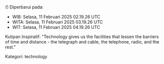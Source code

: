 ⏰ Diperbarui pada:
- WIB: Selasa, 11 Februari 2025 02.19.26 UTC
- WITA: Selasa, 11 Februari 2025 03.19.26 UTC
- WIT: Selasa, 11 Februari 2025 04.19.26 UTC

Kutipan Inspiratif:
"Technology gives us the facilities that lessen the barriers of time and distance - the telegraph and cable, the telephone, radio, and the rest."


Kategori: technology

